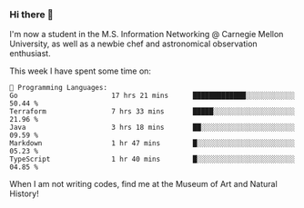 ### Hi there 👋

I'm now a student in the M.S. Information Networking @ Carnegie Mellon University, as well as a newbie chef and astronomical observation enthusiast. 



<!--START_SECTION:waka-->
This week I have spent some time on: 

```text
💬 Programming Languages: 
Go                       17 hrs 21 mins      █████████████░░░░░░░░░░░░   50.44 % 
Terraform                7 hrs 33 mins       █████░░░░░░░░░░░░░░░░░░░░   21.96 % 
Java                     3 hrs 18 mins       ██░░░░░░░░░░░░░░░░░░░░░░░   09.59 % 
Markdown                 1 hr 47 mins        █░░░░░░░░░░░░░░░░░░░░░░░░   05.23 % 
TypeScript               1 hr 40 mins        █░░░░░░░░░░░░░░░░░░░░░░░░   04.85 % 
```


<!--END_SECTION:waka-->

When I am not writing codes, find me at the Museum of Art and Natural History!
